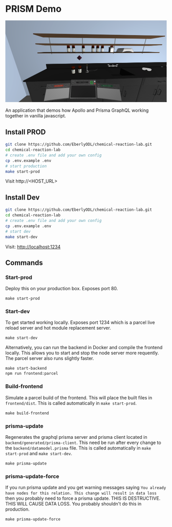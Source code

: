 # PRISM Demo

![](screenshot.png)

An application that demos how Apollo and Prisma GraphQL working together in vanilla javascript.

## Install PROD

```bash
git clone https://github.com/EberlyODL/chemical-reaction-lab.git
cd chemical-reaction-lab
# create .env file and add your own config
cp .env.example .env
# start production
make start-prod
```

Visit http://<HOST_URL>



## Install Dev

```bash
git clone https://github.com/EberlyODL/chemical-reaction-lab.git
cd chemical-reaction-lab
# create .env file and add your own config
cp .env.example .env
# start dev
make start-dev
```

Visit: [http://localhost:1234](http://localhost:1234)


## Commands

### Start-prod

Deploy this on your production box.  Exposes port 80.

```
make start-prod
```

### Start-dev

To get started working locally.  Exposes port 1234 which is a parcel live reload server and hot module replacement server.

```
make start-dev
```

Alternatively, you can run the backend in Docker and compile the frontend locally.  This allows you to start and stop the node server more requently. The parcel server also runs slightly faster.

```
make start-backend
npm run frontend:parcel
```

### Build-frontend

Simulate a parcel build of the frontend.  This will place the built files in `frontend/dist`.  This is called automatically in `make start-prod`.

```
make build-frontend
```

### prisma-update

Regenerates the graphql prisma server and prisma client located in `backend/generated/prisma-client`.  This need be run after every change to the `backend/datamodel.prisma` file. This is called automatically in `make start-prod` and `make start-dev`.

```
make prisma-update
```

### prisma-update-force

If you run prisma update and you get warning messages saying `You already have nodes for this relation. This change will result in data loss` then you probably need to force a prisma update.  THIS IS DESTRUCTIVE. THIS WILL CAUSE DATA LOSS. You probably shouldn't do this in production.

```
make prisma-update-force
```